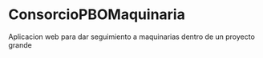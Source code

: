 # ConsorcioPBOMaquinaria
Aplicacion web para dar seguimiento a maquinarias dentro de un proyecto grande
